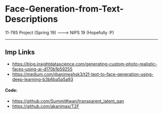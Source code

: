 # Face-Generation-from-Text-Descriptions
11-785 Project (Spring 19) ---> NIPS 19 (Hopefully :P)


-------------------
## Imp Links
- https://blog.insightdatascience.com/generating-custom-photo-realistic-faces-using-ai-d170b1b59255
- https://medium.com/@animeshsk3/t2f-text-to-face-generation-using-deep-learning-b3b6ba5a5a93

#### Code:
- https://github.com/SummitKwan/transparent_latent_gan
- https://github.com/akanimax/T2F
